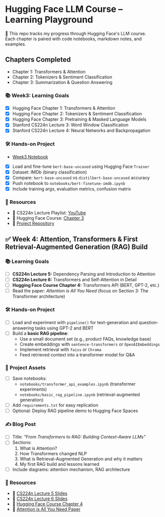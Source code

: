 # Hugging Face LLM Course – Learning Playground

🧪 This repo tracks my progress through Hugging Face's LLM course.  
Each chapter is paired with code notebooks, markdown notes, and examples.

## Chapters Completed
- Chapter 1: Transformers & Attention
- Chapter 2: Tokenizers & Sentiment Classification
- Chapter 3: Summarization & Question Answering
  
### 📚 Week3: Learning Goals
- [x] Hugging Face Chapter 1: Transformers & Attention
- [x] Hugging Face Chapter 2: Tokenizers & Sentiment Classification
- [X] Hugging Face Chapter 3: Pretraining & Masked Language Models
- [X] Stanford CS224n Lecture 3: Word Window Classification
- [X] Stanford CS224n Lecture 4: Neural Networks and Backpropagation

### 🛠️ Hands-on Project
- [Week3 Notebook](https://github.com/Friday-Hackathon/hf-llm-course-playground/blob/main/Week3/Text_Classification_on_GLUE.ipynb)
- [X] Load and fine-tune `bert-base-uncased` using Hugging Face `Trainer`
- [X] Dataset: IMDb (binary classification)
- [X] Compare: `bert-base-uncased` vs `distilbert-base-uncased` accuracy
- [X] Push notebook to `notebooks/bert-finetune-imdb.ipynb`
- [X] Include training args, evaluation metrics, confusion matrix

### 🔗 Resources
- 📘 CS224n Lecture Playlist: [YouTube](https://www.youtube.com/playlist?list=PLoROMvodv4rOfhqZuo3tORaN6mTq3FRXa)
- 🤗 Hugging Face Course: [Chapter 3](https://huggingface.co/learn/nlp-course/chapter3/3)
- 📁 [Project Repository](https://github.com/Friday-Hackathon/hf-llm-course-playground)

## ✅ Week 4: Attention, Transformers & First Retrieval-Augmented Generation (RAG) Build

### 📚 Learning Goals
- [ ] **CS224n Lecture 5:** Dependency Parsing and Introduction to Attention
- [ ] **CS224n Lecture 6:** Transformers and Self-Attention in Detail
- [ ] **Hugging Face Course Chapter 4:** Transformers API (BERT, GPT-2, etc.)
- [ ] Read the paper: *Attention is All You Need* (focus on Section 3: The Transformer architecture)

### 🛠️ Hands-on Project
- [ ] Load and experiment with `pipeline()` for text-generation and question-answering tasks using GPT-2 and BERT
- [ ] Build a **basic RAG pipeline**:
  - Use a small document set (e.g., product FAQs, knowledge base)
  - Create embeddings with `sentence-transformers` or `OpenAIEmbeddings`
  - Implement retrieval with `faiss` or `Chroma`
  - Feed retrieved context into a transformer model for Q&A

### 📂 Project Assets
- [ ] Save notebooks:
  - `notebooks/transformer_api_examples.ipynb` (transformer experiments)
  - `notebooks/basic_rag_pipeline.ipynb` (retrieval-augmented generation)
- [ ] Add `requirements.txt` for easy replication
- [ ] Optional: Deploy RAG pipeline demo to Hugging Face Spaces

### ✍️ Blog Post
- [ ] Title: *"From Transformers to RAG: Building Context-Aware LLMs"*
- [ ] Sections:
  1. What is Attention?  
  2. How Transformers changed NLP  
  3. What is Retrieval-Augmented Generation and why it matters  
  4. My first RAG build and lessons learned
- [ ] Include diagrams: attention mechanism, RAG architecture

### 🔗 Resources
- 📘 [CS224n Lecture 5 Slides](https://web.stanford.edu/class/cs224n/slides/cs224n-2021-lecture5-dep-parsing.pdf)
- 📘 [CS224n Lecture 6 Slides](https://web.stanford.edu/class/cs224n/slides/cs224n-2021-lecture6-transformers.pdf)
- 🤗 [Hugging Face Course Chapter 4](https://huggingface.co/transformers)
- 📄 [Attention is All You Need Paper](https://arxiv.org/abs/1706.03762)
